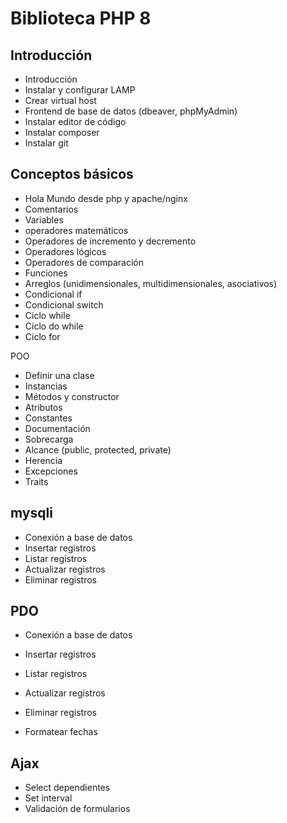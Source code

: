 # Biblioteca PHP 8

## Introducción

- Introducción
- Instalar y configurar LAMP
- Crear virtual host
- Frontend de base de datos (dbeaver, phpMyAdmin)
- Instalar editor de código
- Instalar composer
- Instalar git

## Conceptos básicos
- Hola Mundo desde php y apache/nginx
- Comentarios
- Variables
- operadores matemáticos
- Operadores de incremento y decremento
- Operadores lógicos
- Operadores de comparación
- Funciones
- Arreglos (unidimensionales, multidimensionales, asociativos)
- Condicional if
- Condicional switch
- Ciclo while
- Ciclo do while
- Ciclo for

POO
- Definir una clase
- Instancias
- Métodos y constructor
- Atributos
- Constantes
- Documentación
- Sobrecarga
- Alcance (public, protected, private)
- Herencia
- Excepciones
- Traits

## mysqli
- Conexión a base de datos
- Insertar registros
- Listar registros
- Actualizar registros
- Eliminar registros

## PDO
- Conexión a base de datos
- Insertar registros
- Listar registros
- Actualizar registros
- Eliminar registros

- Formatear fechas

## Ajax
- Select dependientes
- Set interval
- Validación de formularios